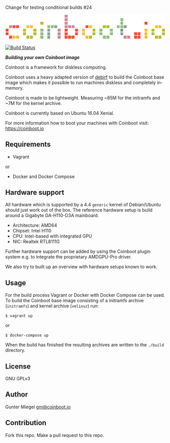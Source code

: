 Change for testing conditional builds #24

![Logo of Coinboot](https://raw.githubusercontent.com/frzb/coinboot/master/img/coinboot.png)

[![Build Status](https://travis-ci.org/frzb/coinboot-debirf.svg?branch=master)](https://travis-ci.org/frzb/coinboot-debirf)

***Building  your own Coinboot image***

Coinboot is a framework for diskless computing.

Coinboot uses a heavy adapted version of [debirf](http://cmrg.fifthhorseman.net/wiki/debirf) to build the Coinboot base image which makes it possible to run machines diskless and completely in-memory.

Coinboot is made to be lightweight. Measuring ~85M for the initramfs and ~7M for the kernel archive.

Coinboot is currently based on Ubuntu 16.04 Xenial.

For more information how to boot your machines with Coinboot visit: https://coinboot.io

## Requirements 

* Vagrant

or 

* Docker and Docker Compose

## Hardware support

All hardware which is supported by a 4.4 `generic` kernel of Debian/Ubuntu should just work out of the box.
The reference hardware setup is build around a Gigabyte GA-H110-D3A mainboard.

* Architecture: AMD64
* Chipset: Intel H110
* CPU: Intel-based with integrated GPU
* NIC: Realtek RTL8111G

Further hardware support can be added by using the Coinboot plugin system e.g. to integrate the proprietary AMDGPU-Pro driver.

We also try to built up an overview with hardware setups known to work.


## Usage

For the build process Vagrant or Docker with Docker Compose can be used.  
To build the Coinboot base image consisting of a initramfs archive (`initramfs`) and kernel archive (`vmlinuz`) run:

```
$ vagrant up
```

or 

```
$ docker-compose up
```

When the build has finished the resulting archives are written to the `./build` directory.

## License

GNU GPLv3 

## Author

Gunter Miegel 
gm@coinboot.io

## Contribution

Fork this repo. 
Make a pull request to this repo. 
